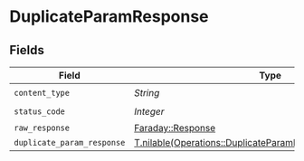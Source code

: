 # DuplicateParamResponse


## Fields

| Field                                                                                                                          | Type                                                                                                                           | Required                                                                                                                       | Description                                                                                                                    |
| ------------------------------------------------------------------------------------------------------------------------------ | ------------------------------------------------------------------------------------------------------------------------------ | ------------------------------------------------------------------------------------------------------------------------------ | ------------------------------------------------------------------------------------------------------------------------------ |
| `content_type`                                                                                                                 | *String*                                                                                                                       | :heavy_check_mark:                                                                                                             | N/A                                                                                                                            |
| `status_code`                                                                                                                  | *Integer*                                                                                                                      | :heavy_check_mark:                                                                                                             | N/A                                                                                                                            |
| `raw_response`                                                                                                                 | [Faraday::Response](https://www.rubydoc.info/gems/faraday/Faraday/Response)                                                    | :heavy_minus_sign:                                                                                                             | N/A                                                                                                                            |
| `duplicate_param_response`                                                                                                     | [T.nilable(Operations::DuplicateParamDuplicateParamResponse)](../../models/operations/duplicateparamduplicateparamresponse.md) | :heavy_minus_sign:                                                                                                             | OK                                                                                                                             |